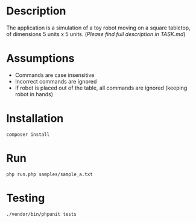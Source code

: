 # Description

The application is a simulation of a toy robot moving on a square tabletop, of dimensions 5 units x 5 units. (_Please find full description in TASK.md_)

# Assumptions

 - Commands are case insensitive
 - Incorrect commands are ignored 
 - If robot is placed out of the table, all commands are ignored (keeping robot in hands)

# Installation

```
composer install
```

# Run

```
php run.php samples/sample_a.txt
```

# Testing

```
./vendor/bin/phpunit tests
```